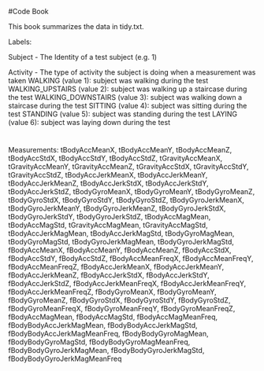 #Code Book

This book summarizes the data in tidy.txt.

Labels: 

Subject - The Identity of a test subject
(e.g. 1)

Activity - The type of activity the subject is doing when a measurement was taken
WALKING (value 1): subject was walking during the test
WALKING_UPSTAIRS (value 2): subject was walking up a staircase during the test
WALKING_DOWNSTAIRS (value 3): subject was walking down a staircase during the test
SITTING (value 4): subject was sitting during the test
STANDING (value 5): subject was standing during the test
LAYING (value 6): subject was laying down during the test

#
Measurements:
tBodyAccMeanX,
tBodyAccMeanY,
tBodyAccMeanZ,
tBodyAccStdX,
tBodyAccStdY,
tBodyAccStdZ,
tGravityAccMeanX,
tGravityAccMeanY,
tGravityAccMeanZ,
tGravityAccStdX,
tGravityAccStdY,
tGravityAccStdZ,
tBodyAccJerkMeanX,
tBodyAccJerkMeanY,
tBodyAccJerkMeanZ,
tBodyAccJerkStdX,
tBodyAccJerkStdY,
tBodyAccJerkStdZ,
tBodyGyroMeanX,
tBodyGyroMeanY,
tBodyGyroMeanZ,
tBodyGyroStdX,
tBodyGyroStdY,
tBodyGyroStdZ,
tBodyGyroJerkMeanX,
tBodyGyroJerkMeanY,
tBodyGyroJerkMeanZ,
tBodyGyroJerkStdX,
tBodyGyroJerkStdY,
tBodyGyroJerkStdZ,
tBodyAccMagMean,
tBodyAccMagStd,
tGravityAccMagMean,
tGravityAccMagStd,
tBodyAccJerkMagMean,
tBodyAccJerkMagStd,
tBodyGyroMagMean,
tBodyGyroMagStd,
tBodyGyroJerkMagMean,
tBodyGyroJerkMagStd,
fBodyAccMeanX,
fBodyAccMeanY,
fBodyAccMeanZ,
fBodyAccStdX,
fBodyAccStdY,
fBodyAccStdZ,
fBodyAccMeanFreqX,
fBodyAccMeanFreqY,
fBodyAccMeanFreqZ,
fBodyAccJerkMeanX,
fBodyAccJerkMeanY,
fBodyAccJerkMeanZ,
fBodyAccJerkStdX,
fBodyAccJerkStdY,
fBodyAccJerkStdZ,
fBodyAccJerkMeanFreqX,
fBodyAccJerkMeanFreqY,
fBodyAccJerkMeanFreqZ,
fBodyGyroMeanX,
fBodyGyroMeanY,
fBodyGyroMeanZ,
fBodyGyroStdX,
fBodyGyroStdY,
fBodyGyroStdZ,
fBodyGyroMeanFreqX,
fBodyGyroMeanFreqY,
fBodyGyroMeanFreqZ,
fBodyAccMagMean,
fBodyAccMagStd,
fBodyAccMagMeanFreq,
fBodyBodyAccJerkMagMean,
fBodyBodyAccJerkMagStd,
fBodyBodyAccJerkMagMeanFreq,
fBodyBodyGyroMagMean,
fBodyBodyGyroMagStd,
fBodyBodyGyroMagMeanFreq,
fBodyBodyGyroJerkMagMean,
fBodyBodyGyroJerkMagStd,
fBodyBodyGyroJerkMagMeanFreq
#
